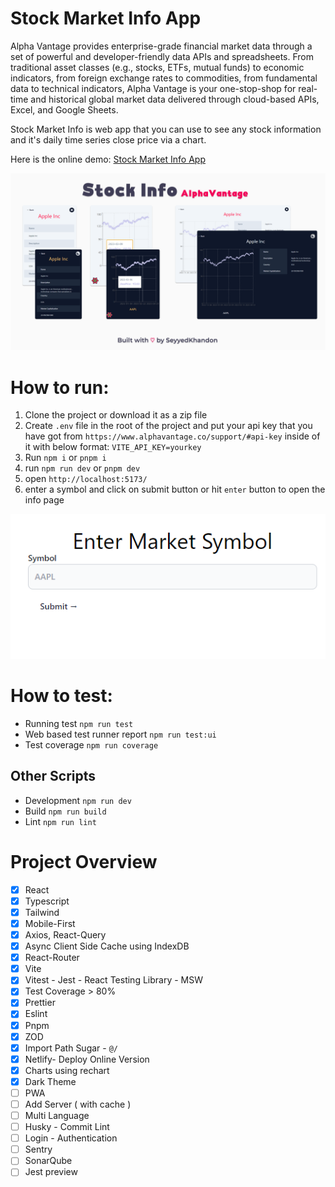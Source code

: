 # Stock Market Info App

Alpha Vantage provides enterprise-grade financial market data through a set of powerful and developer-friendly data APIs and spreadsheets. From traditional asset classes (e.g., stocks, ETFs, mutual funds) to economic indicators, from foreign exchange rates to commodities, from fundamental data to technical indicators, Alpha Vantage is your one-stop-shop for real-time and historical global market data delivered through cloud-based APIs, Excel, and Google Sheets.

Stock Market Info is web app that you can use to see any stock information and it's daily time series close price via a chart.

Here is the online demo: [Stock Market Info App](https://alpha-vantage-stock-info.netlify.app/)

<a href="https://alpha-vantage-stock-info.netlify.app/" target="_blank">
<img src="/public/app-screen2.png"/>
</a>

# How to run:

1. Clone the project or download it as a zip file
2. Create `.env` file in the root of the project and put your api key that you have got from `https://www.alphavantage.co/support/#api-key` inside of it with below format: `VITE_API_KEY=yourkey`
3. Run `npm i` or `pnpm i`
4. run `npm run dev` or `pnpm dev`
5. open `http://localhost:5173/`
6. enter a symbol and click on submit button or hit `enter` button to open the info page

<img src="/public/form.png"/>

# How to test:

- Running test `npm run test`
- Web based test runner report `npm run test:ui`
- Test coverage `npm run coverage`

## Other Scripts

- Development `npm run dev`
- Build `npm run build`
- Lint `npm run lint`

# Project Overview

- [x] React
- [x] Typescript
- [x] Tailwind
- [x] Mobile-First
- [x] Axios, React-Query
- [x] Async Client Side Cache using IndexDB
- [x] React-Router
- [x] Vite
- [x] Vitest - Jest - React Testing Library - MSW
- [x] Test Coverage > 80%
- [x] Prettier
- [x] Eslint
- [x] Pnpm
- [x] ZOD
- [x] Import Path Sugar - `@/`
- [x] Netlify- Deploy Online Version
- [x] Charts using rechart
- [x] Dark Theme
- [ ] PWA
- [ ] Add Server ( with cache )
- [ ] Multi Language
- [ ] Husky - Commit Lint
- [ ] Login - Authentication
- [ ] Sentry
- [ ] SonarQube
- [ ] Jest preview
